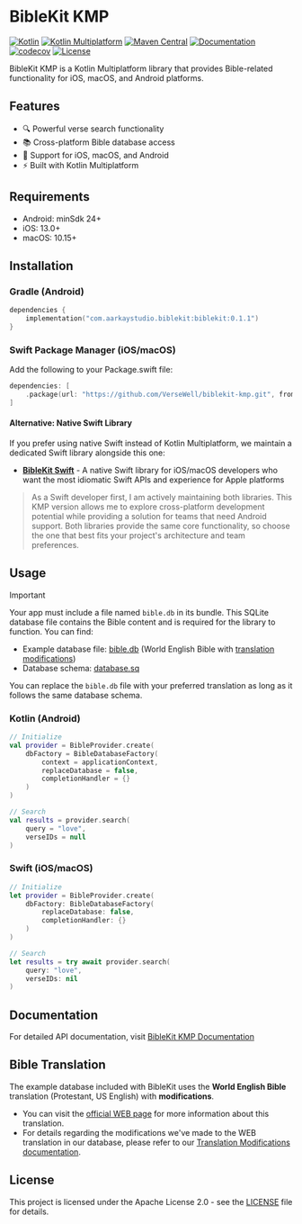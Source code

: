 # BibleKit KMP

[![Kotlin](https://img.shields.io/badge/kotlin-2.1.21-blue.svg?logo=kotlin)](http://kotlinlang.org)
[![Kotlin Multiplatform](https://img.shields.io/badge/Kotlin-Multiplatform-orange.svg?logo=kotlin)](https://kotlinlang.org/docs/multiplatform.html)
[![Maven Central](https://img.shields.io/maven-central/v/com.aarkaystudio.biblekit/biblekit)](https://central.sonatype.com/artifact/com.aarkaystudio.biblekit/biblekit)
[![Documentation](https://img.shields.io/badge/docs-dokka-green)](https://versewell.github.io/biblekit-kmp)
[![codecov](https://codecov.io/gh/VerseWell/biblekit-kmp/branch/main/graph/badge.svg)](https://codecov.io/gh/VerseWell/biblekit-kmp)
[![License](https://img.shields.io/badge/License-Apache%202.0-blue.svg)](LICENSE)

BibleKit KMP is a Kotlin Multiplatform library that provides Bible-related functionality for iOS, macOS, and Android platforms.

## Features

- 🔍 Powerful verse search functionality
- 📚 Cross-platform Bible database access
- 📱 Support for iOS, macOS, and Android
- ⚡️ Built with Kotlin Multiplatform

## Requirements

- Android: minSdk 24+
- iOS: 13.0+
- macOS: 10.15+

## Installation

### Gradle (Android)

```kotlin
dependencies {
    implementation("com.aarkaystudio.biblekit:biblekit:0.1.1")
}
```

### Swift Package Manager (iOS/macOS)

Add the following to your Package.swift file:

```swift
dependencies: [
    .package(url: "https://github.com/VerseWell/biblekit-kmp.git", from: "0.1.1")
]
```

#### Alternative: Native Swift Library

If you prefer using native Swift instead of Kotlin Multiplatform, we maintain a dedicated Swift library alongside this one:

- **[BibleKit Swift](https://github.com/VerseWell/BibleKit-swift)** - A native Swift library for iOS/macOS developers who want the most idiomatic Swift APIs and experience for Apple platforms

> As a Swift developer first, I am actively maintaining both libraries. This KMP version allows me to explore cross-platform development potential while providing a solution for teams that need Android support. Both libraries provide the same core functionality, so choose the one that best fits your project's architecture and team preferences.

## Usage

> [!IMPORTANT]
> Your app must include a file named `bible.db` in its bundle. This SQLite database file contains the Bible content and is required for the library to function. You can find:
> - Example database file: [bible.db](androidApp/src/main/assets/bible.db) (World English Bible with [translation modifications](#bible-translation))
> - Database schema: [database.sq](biblekit-db/src/commonMain/sqldelight/com/aarkaystudio/biblekitdb/database.sq)
>
> You can replace the `bible.db` file with your preferred translation as long as it follows the same database schema.

### Kotlin (Android)

```kotlin
// Initialize
val provider = BibleProvider.create(
    dbFactory = BibleDatabaseFactory(
        context = applicationContext,
        replaceDatabase = false,
        completionHandler = {}
    )
)

// Search
val results = provider.search(
    query = "love",
    verseIDs = null
)
```

### Swift (iOS/macOS)

```swift
// Initialize
let provider = BibleProvider.create(
    dbFactory: BibleDatabaseFactory(
        replaceDatabase: false,
        completionHandler: {}
    )
)

// Search
let results = try await provider.search(
    query: "love",
    verseIDs: nil
)
```

## Documentation

For detailed API documentation, visit [BibleKit KMP Documentation](https://versewell.github.io/biblekit-kmp)

## Bible Translation

The example database included with BibleKit uses the **World English Bible** translation (Protestant, US English) with **modifications**. 
- You can visit the [official WEB page](https://ebible.org/find/show.php?id=engwebp) for more information about this translation. 
- For details regarding the modifications we've made to the WEB translation in our database, please refer to our [Translation Modifications documentation](https://versewell.github.io/translation#translation-modifications).

## License

This project is licensed under the Apache License 2.0 - see the [LICENSE](LICENSE) file for details.
